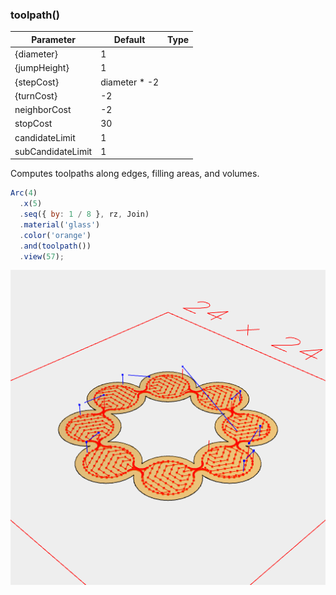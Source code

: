 ### toolpath()
Parameter|Default|Type
---|---|---
{diameter}|1|
{jumpHeight}|1|
{stepCost}|diameter * -2|
{turnCost}|-2|
neighborCost|-2|
stopCost|30
candidateLimit|1
subCandidateLimit|1

Computes toolpaths along edges, filling areas, and volumes.

```JavaScript
Arc(4)
  .x(5)
  .seq({ by: 1 / 8 }, rz, Join)
  .material('glass')
  .color('orange')
  .and(toolpath())
  .view(57);
```

![Image](toolpath.md.0.png)
